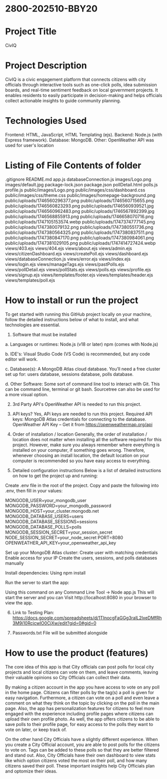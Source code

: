 # 2800-202510-BBY20

# Project Title
CivIQ

# Project Description
CivIQ is a civic engagement platform that connects citizens with city officials through interactive tools such as one-click polls, idea submission boards, and real-time sentiment feedback on local government projects. It enables residents to easily participate in decision-making and helps officials collect actionable insights to guide community planning.

# Technologies Used
Frontend: HTML, JavaScript, HTML Templating (ejs).
Backend: Node.js (with Express framework).
Database: MongoDB.
Other: OpenWeather API was used for user's location

# Listing of File Contents of folder 
.gitignore
README.md
app.js
databaseConnection.js
images/Logo.png
images/default.jpg
package-lock.json
package.json
pollDetail.html
polls.js
profile.js
public/images/Logo.png
public/images/css/dashboard.css
public/images/css/theme.css
public/images/homepage-background.png
public/uploads/1746560296377.png
public/uploads/1746560715655.png
public/uploads/1746560823293.png
public/uploads/1746560939521.jpg
public/uploads/1746560962483.png
public/uploads/1746567892399.jpg
public/uploads/1746568855913.png
public/uploads/1746658070716.png
public/uploads/1747105153574.webp
public/uploads/1747374777145.png
public/uploads/1747380079132.png
public/uploads/1747380551736.png
public/uploads/1747380564325.png
public/uploads/1747380837511.png
public/uploads/1747380847170.png
public/uploads/1747380984061.png
public/uploads/1747381029105.png
public/uploads/1747414727424.webp
views/403.ejs
views/404.ejs
views/about.ejs
views/admin.ejs
views/citizenDashboard.ejs
views/createPoll.ejs
views/dashboard.ejs
views/databaseConnection.js
views/error.ejs
views/index.ejs
views/login.ejs
views/manageTags.ejs
views/pastPolls.ejs
views/pollDetail.ejs
views/pollStats.ejs
views/polls.ejs
views/profile.ejs
views/signup.ejs
views/templates/footer.ejs
views/templates/header.ejs
views/templates/poll.ejs

# How to install or run the project

To get started with running this GitHub project locally on your machine, 
follow the detailed instructions below of what to install, and what technologies are 
essential.

1. Software that must be installed

 a. Languages or runtimes:
 Node.js (v18 or later)
 npm (comes with Node.js)

  b. IDE's:
 Visual Studio Code (VS Code) is recommended, but any code editor will work.

 c. Database(s): 
 A MongoDB Atlas cloud database. You’ll need a free cluster set up for:
 users database, 
 sessions database, 
 polls database.

 d. Other Software:
 Some sort of command line tool to interact with Git. 
 This can be command line, terminal or git bash.
 Sourcetree can also be used for a more visual option.

 2. 3rd Party API's
 OpenWeather API is needed to run this project.

 3. API keys?
 Yes, APi keys are needed to run this project.
 Required API keys:
 MongoDB Atlas credentials for connecting to the database.
 OpenWeather API Key – Get it from https://openweathermap.org/api

4. Order of installation / location
Generally, the order of installation / location does not matter when installing all the software required for 
this project. However, make sure you always remember where everything is installed on your computer, if something
goes wrong. Therefore, whenever choosing an install location, the default location on your computer is recommended
so you have easy access to everything.

5. Detailed configuration instructions
Below is a list of detailed instructions on how to get the project up and running:

Create .env file in the root of the project.
Copy and paste the following into .env, then fill in your values:

MONGODB_USER=your_mongodb_user
MONGODB_PASSWORD=your_mongodb_password
MONGODB_HOST=your_cluster.mongodb.net
MONGODB_DATABASE_USERS=users
MONGODB_DATABASE_SESSIONS=sessions
MONGODB_DATABASE_POLLS=polls
MONGODB_SESSION_SECRET=your_session_secret
NODE_SESSION_SECRET=your_node_secret
PORT=8080
OPENWEATHER_API_KEY=your_openweather_api_key

Set up your MongoDB Atlas cluster:
Create user with matching credentials
Enable access for your IP
Create the users, sessions, and polls databases manually

Install dependencies:
Using npm install

Run the server to start the app:

Using this command on any Command Line Tool -> Node app.js
This will start the server and you can Visit http://localhost:8080 in your browser to view the app.


6. Link to Testing Plan:
https://docs.google.com/spreadsheets/d/1TInocgFaGGg3ralL2IxeDMfRh3M9i10RcjcwIO0CjXw/edit?gid=0#gid=0


7. Passwords.txt 
File will be submitted alongside 

# How to use the product (features)

The core idea of this app is that City officials can post polls for local city projects 
and local citizens can vote on them, and leave comments, leaving their valuable opinions
so City Officials can collect their data.

By making a citizen account in the app you have access to vote on any poll in the home page. Citizens can filter polls
by the tag(s) a poll is given for easy navigation. Furthermore, a citizen can vote on a poll and even leave a comment
on what they think on the topic by clicking on the poll in the main page. Also, the app has personalization features for
citizens to feel more engaged with the experience including profile pages where citizens can upload their own profile photo. 
As well, the app offers citizens to be able to save polls to their profile page, for easy access to the polls they want to 
vote on later, or keep track of. 

On the other hand City Officials have a slightly different experience. When you create a City Official account, you are able to 
post polls for the citizens to vote on. Tags can be added to these polls so that they are better filtered and stand out. Also, City Officials have their own dashboard to view stats like which option citizens voted the most on their poll, and how many citizens saved their poll. These important insights help City Officials plan and optomize their ideas.







